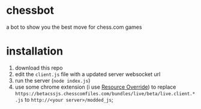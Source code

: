 # chessbot
a bot to show you the best move for chess.com games

# installation
1. download this repo
2. edit the `client.js` file with a updated server websocket url
3. run the server (`node index.js`)
4. use some chrome extension (i use [Resource Override](https://chrome.google.com/webstore/detail/resource-override/pkoacgokdfckfpndoffpifphamojphii?hl=en)) to replace `https://betacssjs.chesscomfiles.com/bundles/live/beta/live.client.*.js` to `http://<your server>/modded_js`;
